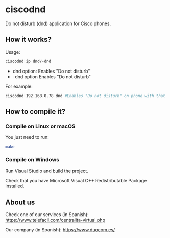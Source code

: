# ciscodnd
Do not disturb (dnd) application for Cisco phones.
## How it works?
Usage: 
```bash
ciscodnd ip dnd/-dnd
```
* dnd option: Enables "Do not disturb"
* -dnd option Enables "Do not disturb"

For example: 
```bash
ciscodnd 192.168.0.78 dnd #Enables "Do not disturb" on phone with that IP
```

## How to compile it?
### Compile on Linux or macOS
You just need to run:
```bash
make
```

### Compile on Windows
Run Visual Studio and build the project.

Check that you have Microsoft Visual C++ Redistributable Package installed.

## About us

Check one of our services (in Spanish):
https://www.telefacil.com/centralita-virtual.php

Our company (in Spanish):
https://www.duocom.es/
